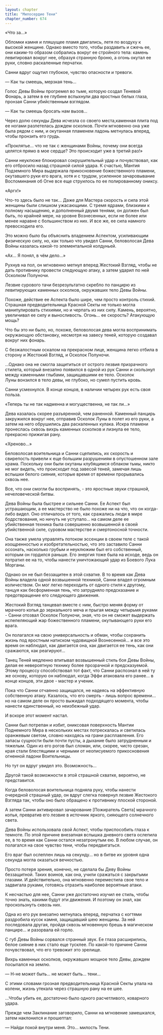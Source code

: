 ```yaml
---
layout: chapter
title: "Милосердие Тени"
chapter_number: 674
---
```


«Что за...»

Обломки камня и пляшущее пламя двигались, летя по воздуху к высокой женщине. Однако вместо того, чтобы раздавить и сжечь ее, они каким-то образом собрались вокруг ее стройного тела: камень левитировал вокруг нее, образуя странную броню, а огонь окутал ее руки, словно раскаленные перчатки.

Санни вдруг ощутил глубокое, чувство опасности и тревоги.

— Как ты смеешь, мерзкая тень...

Голос Девы Войны прогремел во тьме, которую создал Теневой Фонарь, а затем в ее глубине вспыхнули два яростных белых глаза, пронзая Санни убийственным взглядом.

— Как ты смеешь бросать нам вызов...

Через долю секунды Дева исчезла со своего места,каменная плита под ее ногами разлетелась дождем осколков. Почти мгновенно она уже была рядом с ним, и окутанная пламенем ладонь метнулась вперед, чтобы пронзить его грудь.

«Проклятье... что не так с женщинами Войны, почему они всегда целятся прямо в мое сердце? Это происходит уже в третий раз!»

Санни неуклюже блокировал сокрушительный удар и почувствовал, как его отбросило назад страшной силой удара. К счастью, Мантия Подземного Мира выдержала прикосновение божественного пламени, окутавшего руки его врага, хотя и с трудом, усиленное зачаровывание Воспоминания об Огне все еще струилось по ее полированному ониксу.

«Аргх!»

Что-то здесь было не так... Даже для Мастера скорость и сила этой женщины были слишком ужасающими. С тремя ядрами, близкими к полному насыщению, и дополненный двумя тенями, он должен был быть, по крайней мере, на уровне Вознесенных, если не более или менее наравне с большинством из них. И все же, ее сила намного превосходила его.

Это можно было бы объяснить владением Аспектом, усиливающим физическую силу, но, как только что увидел Санни, беловолосая Дева Войны казалась какой-то элементальной колдуньей.

«Ах... Я понял, в чём дело...»

Рухнув на пол, он мгновенно метнул вперед Жестокий Взгляд, чтобы не дать противнику провести следующую атаку, а затем ударил по ней Осколком Полуночи.

Лезвие сурового тачи безрезультатно скребло по панцирю из левитирующих каменных осколков, окружавших тело Девы Войны.

Похоже, действие ее Аспекта было шире, чем просто контроль стихий. Страшная предводительница Красной Секты не только могла манипулировать стихиями, но и черпать из них силу. Камень, вероятно, увеличивал ее силу и выносливость. Огонь... ее скорость? Атакующую мощь?

Что бы это ни было, но, похоже, беловолосая дева могла воспринимать окружающую обстановку, несмотря на завесу теней, которую создавал вокруг них фонарь.

С безжалостным оскалом на прекрасном лице, женщина легко отбила в сторону и Жестокий Взгляд, и Осколок Полуночи.

...Однако она не смогла защититься от острого лезвия призрачного стилета, который внезапно появился в одной из рук Санни и скользнул между каменными глыбами, защищавшими ее тело. Осколок Луны вонзился в тело девы, не глубоко, но сумел пустить кровь.

Санни усмехнулся. В конце концов, в наличии четырех рук есть своя польза.

«Теперь ты не так надменна и могущественна, не так ли...»

Дева казалась скорее разъяренной, чем раненной. Каменный панцирь закружился вокруг нее, отправив Осколок Луны в полет из его руки, а затем на него обрушились два раскаленных кулака. Искра пламени пронеслась сквозь вихрь каменных осколков и лизнула ее тело, прекрасно прижигая рану.

«Хреново...»

Беловолосая воительница и Санни сцепились, их скорость и свирепость привели к еще большим разрушениям в опустошенном зале храма. Поскольку они были окутаны клубящимся облаком тьмы, никто не мог видеть, что происходит под завесой теней, замечая лишь вспышки белого сияния, которые время от времени прорывались сквозь нее.

Все, что они смогли бы воспринять, - это яростные звуки страшной, нечеловеческой битвы.

Дева Войны была быстрее и сильнее Санни. Ее Аспект был устрашающим, а ее мастерство не было похоже ни на что, что он когда-либо видел. Оно отличалось от того, как сражались люди в мире бодрствования, но ничуть не уступало... на самом деле ее убийственная техника была совершенно возвышенной в своей убийственной силе, суровом мастерстве и смертоносной точности.

Она также умела управлять потоком эссенции в своем теле с такой изощренностью и изобретательностью, что это заставило Санни осознать, насколько грубым и неуклюжим был его собственный, которым он гордился раньше. Его энергия тоже была на исходе, ведь он потратил ее на то, чтобы нанести уничтожающий удар из Боевого Лука Морганы.

Однако он не был беззащитен в этой схватке. В то время как Дева Войны владела одной возвышенной техникой, Санни владел огромным количеством. Он мог легко переходить от одного стиля к другому, танцуя как бесформенная тень, что затрудняло предсказание и предотвращение его следующего движения.

Жестокий Взгляд танцевал вместе с ним, быстро меняя форму от мрачного копья до зеркального меча и прыгая между четырьмя руками - Санни отозвал Осколок Полуночи, зная, что он не сможет выдержать испепеляющий жар божественного пламени, окутывающего руки его врага.

Он полагался на свою универсальность и обман, чтобы сохранить жизнь под яростным натиском чудовищной Вознесенной... и все это время он наблюдал, как двигается она, как двигается ее тень, как они сражаются, как реагируют...

Танец Теней медленно впитывал возвышенный стиль боя Девы Войны, делая ее невероятную технику более прозрачной и предсказуемой. Этому процессу способствовал тот факт, что Санни распознал в ней ту же основу, которую он наблюдал, когда Эффи атаковала его ранее... в конце концов, эти двое - мастер и ученик.

Пока что Санни отчаянно защищался, не надеясь на эффективную собственную атаку. Казалось, что его смерть - лишь вопрос времени... но на самом деле он просто выжидал подходящего момента, чтобы нанести единственный, но неизбежный удар.

И вскоре этот момент настал.

Санни был потрепан и избит, ониксовая поверхность Мантии Поднемного Мира в нескольких местах потрескалась и светилась оранжевым светом, словно находясь на грани расплавления. Его запасы сущности были почти пусты, а дыхание было затрудненным и тяжелым. Один из его рогов был сломан, или, скорее, чисто срезан, края стали блестящими и черными от неописуемого прикосновения огненной ладони Воительницы.

Но тут он вдруг увидел это. Возможность...

Другой такой возможности в этой страшной схватке, вероятно, не представится.

Когда беловолосая воительница подняла руку, чтобы нанести очередной страшный удар, он вдруг слегка повернул лезвие Жестокого Взгляда так, чтобы оно было обращено к противнику плоской стороной.

А затем Санни активировал зачарование [Пожиратель Света] мрачного копья, превратив его лезвие в источник яркого, сияющего солнечного света.

Дева Войны использовала свой Аспект, чтобы приспособить глаза к темноте. По этой причине внезапная вспышка дневного света ослепила ее, в то время как Санни остался незатронутым ею. В любом случае, он полагался на свое чувство тени, чтобы передвигаться.

Его враг был ослеплен лишь на секунду... но в битве их уровня одна секунда могла оказаться вечностью.

Просто потеря зрения, конечно, не сделала бы Деву Войны беззащитной. Таких воинов, как она, учили сражаться с закрытыми глазами. И действительно, она мгновенно переместила свое тело и задвигала руками, готовясь отразить наиболее вероятные атаки.

К несчастью для нее, Санни уже достаточно изучил ее стиль, чтобы точно знать, какими будут эти движения. И поэтому он знал, как проскользнуть сквозь них.

Одна из его рук внезапно метнулась вперед, перчатка с когтями раздробила кусок камня, защищавший шею женщины. За ней последовала другая, пройдя сквозь мгновенную брешь в магическом панцире... и разорвала ей горло.

С губ Девы Войны сорвался странный звук. Ее глаза расширились, белое сияние в них стало еще тусклее. По какой-то причине Санни почувствовал, что его тревожит это зрелище.

Вихрь каменных осколков, окружавших мощное тело Девы, дождем посыпался на землю.

— Н-не может быть... не может быть... тени...

С этими словами грозная предводительница Красной Секты упала на колени, жизнь утекала через страшную рану на ее шее.

...Чтобы убить ее, достаточно было одного расчетливого, коварного удара.

Прежде чем Заклинание заговорило, Санни на мгновение замешкался, затем наклонился и прошептал:

— Найди покой внутри меня. Это... милость Тени.